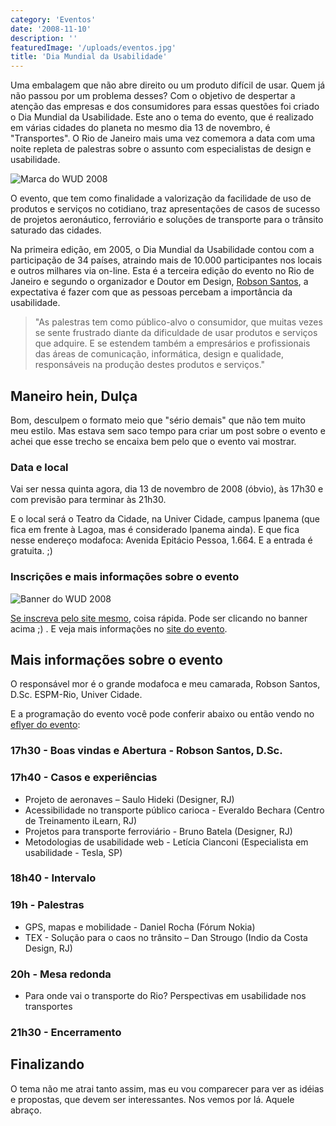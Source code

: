 ```yaml
---
category: 'Eventos'
date: '2008-11-10'
description: ''
featuredImage: '/uploads/eventos.jpg'
title: 'Dia Mundial da Usabilidade'
---
```


Uma embalagem que não abre direito ou um produto difícil de usar. Quem já não passou por um problema desses? Com o objetivo de despertar a atenção das empresas e dos consumidores para essas questões foi criado o Dia Mundial da Usabilidade. Este ano o tema do evento, que é realizado em várias cidades do planeta no mesmo dia 13 de novembro, é "Transportes". O Rio de Janeiro mais uma vez comemora a data com uma noite repleta de palestras sobre o assunto com especialistas de design e usabilidade.

![Marca do WUD 2008](/uploads/marca-wud.jpg)

O evento, que tem como finalidade a valorização da facilidade de uso de produtos e serviços no cotidiano, traz apresentações de casos de sucesso de projetos aeronáutico, ferroviário e soluções de transporte para o trânsito saturado das cidades.

Na primeira edição, em 2005, o Dia Mundial da Usabilidade contou com a participação de 34 países, atraindo mais de 10.000 participantes nos locais e outros milhares via on-line. Esta é a terceira edição do evento no Rio de Janeiro e segundo o organizador e Doutor em Design, [Robson Santos](http://interfaceando.blogspot.com/), a expectativa é fazer com que as pessoas percebam a importância da usabilidade.

> "As palestras tem como público-alvo o consumidor, que muitas vezes se sente frustrado diante da dificuldade de usar produtos e serviços que adquire. E se estendem também a empresários e profissionais das áreas de comunicação, informática, design e qualidade, responsáveis na produção destes produtos e serviços."

## Maneiro hein, Dulça

Bom, desculpem o formato meio que "sério demais" que não tem muito meu estilo. Mas estava sem saco tempo para criar um post sobre o evento e achei que esse trecho se encaixa bem pelo que o evento vai mostrar.

### Data e local

Vai ser nessa quinta agora, dia 13 de novembro de 2008 (óbvio), às 17h30 e com previsão para terminar às 21h30.

E o local será o Teatro da Cidade, na Univer Cidade, campus Ipanema (que fica em frente à Lagoa, mas é considerado Ipanema ainda). E que fica nesse endereço modafoca: Avenida Epitácio Pessoa, 1.664. E a entrada é gratuita. ;)

### Inscrições e mais informações sobre o evento

![Banner do WUD 2008](/uploads/banner-wud2008.jpg)

[Se inscreva pelo site mesmo](http://www.ilearn.com.br/wud/), coisa rápida. Pode ser clicando no banner acima ;) . E veja mais informações no [site do evento](http://wudrj.com.br).

## Mais informações sobre o evento

O responsável mor é o grande modafoca e meu camarada, Robson Santos, D.Sc. ESPM-Rio, Univer Cidade.

E a programação do evento você pode conferir abaixo ou então vendo no [eflyer do evento](/uploads/eflyer-wudrj.jpg):

### 17h30 - Boas vindas e Abertura - Robson Santos, D.Sc.

### 17h40 - Casos e experiências

- Projeto de aeronaves – Saulo Hideki (Designer, RJ)
- Acessibilidade no transporte público carioca - Everaldo Bechara (Centro de Treinamento iLearn, RJ)
- Projetos para transporte ferroviário - Bruno Batela (Designer, RJ)
- Metodologias de usabilidade web - Letícia Cianconi (Especialista em usabilidade - Tesla, SP)

### 18h40 - Intervalo

### 19h - Palestras

- GPS, mapas e mobilidade - Daniel Rocha (Fórum Nokia)
- TEX - Solução para o caos no trânsito – Dan Strougo (Indio da Costa Design, RJ)

### 20h - Mesa redonda

- Para onde vai o transporte do Rio? Perspectivas em usabilidade nos transportes

### 21h30 - Encerramento

## Finalizando

O tema não me atrai tanto assim, mas eu vou comparecer para ver as idéias e propostas, que devem ser interessantes. Nos vemos por lá. Aquele abraço.
